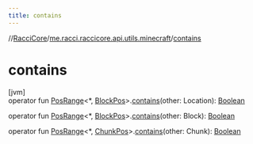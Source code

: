 ```yaml
---
title: contains
---
```

//[RacciCore](../../index.html)/[me.racci.raccicore.api.utils.minecraft](index.html)/[contains](contains.html)



# contains



[jvm]\
operator fun [PosRange](-pos-range/index.html)&lt;*, [BlockPos](-block-pos/index.html)&gt;.[contains](contains.html)(other: Location): [Boolean](https://kotlinlang.org/api/latest/jvm/stdlib/kotlin/-boolean/index.html)

operator fun [PosRange](-pos-range/index.html)&lt;*, [BlockPos](-block-pos/index.html)&gt;.[contains](contains.html)(other: Block): [Boolean](https://kotlinlang.org/api/latest/jvm/stdlib/kotlin/-boolean/index.html)

operator fun [PosRange](-pos-range/index.html)&lt;*, [ChunkPos](-chunk-pos/index.html)&gt;.[contains](contains.html)(other: Chunk): [Boolean](https://kotlinlang.org/api/latest/jvm/stdlib/kotlin/-boolean/index.html)




